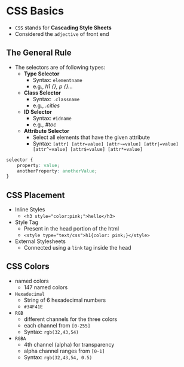 # CSS Basics

- `CSS` stands for **Cascading Style Sheets**
- Considered the `adjective` of front end

## The General Rule

- The selectors are of following types:
  - **Type Selector**
    - Syntax: `elementname`
    - e.g., *h1 {}, p {}...*
  - **Class Selector**
    - Syntax: `.classname`
    - e.g., *.cities*
  - **ID Selector**
    - Syntax: `#idname`
    - e.g., *#toc*
  - **Attribute Selector**
    - Select all elements that have the given attribute
    - Syntax: `[attr] [attr=value] [attr~=value] [attr|=value] [attr^=value] [attr$=value] [attr*=value]`

```css
selector {
    property: value;
    anotherProperty: anotherValue;
}
```

## CSS Placement

- Inline Styles
  - `<h3 style="color:pink;">hello</h3>`
- Style Tag
  - Present in the head portion of the html
  - `<style type="text/css">h1{color: pink;}</style>`
- External Stylesheets
  - Connected using a `link` tag inside the head

## CSS Colors

- named colors
  - 147 named colors
- `Hexadecimal`
  - String of 6 hexadecimal numbers
  - `#34F41E`
- `RGB`
  - different channels for the three colors
  - each channel from `[0-255]`
  - Syntax: `rgb(32,43,54)`
- `RGBA`
  - 4th channel (alpha) for transparency
  - alpha channel ranges from `[0-1]`
  - Syntax: `rgb(32,43,54, 0.5)`

